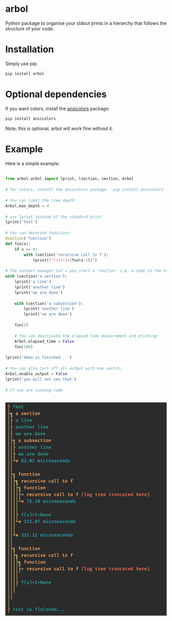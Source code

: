 # arbol
Python package to organise your stdout prints in a hierarchy that follows the structure of your code.

# Installation

Simply use pip:

```sh
pip install arbol
```

# Optional dependencies

If you want colors, install the [ansicolors](https://pypi.org/project/ansicolors/) package:

```sh
pip install ansicolors
```

Note; this is optional, arbol will work fine without it.

# Example
Here is a simple example:
```python

from arbol.arbol import lprint, lsection, section, Arbol

# for colors, install the ansicolors package: 'pip install ansicolors'

# You can limit the tree depth:
Arbol.max_depth = 4

# use lprint instead of the standard print
lprint('Test')

# You can decorate functions:
@section('function')
def fun(x):
    if x >= 0:
        with lsection('recursive call to f'):
            lprint(f"f(x)+1={fun(x-1)}")

# The context manager let's you start a 'section' i.e. a node in the tree
with lsection('a section'):
    lprint('a line')
    lprint('another line')
    lprint('we are done')

    with lsection('a subsection'):
        lprint('another line')
        lprint('we are done')

    fun(2)

    # You can deactivate the elapsed time measurement and printing:
    Arbol.elapsed_time = False
    fun(100)

lprint('demo is finished...')

# You can also turn off all output with one switch:
Arbol.enable_output = False
lprint('you will not see that')

# If you are running code



```


![example](example.png)

